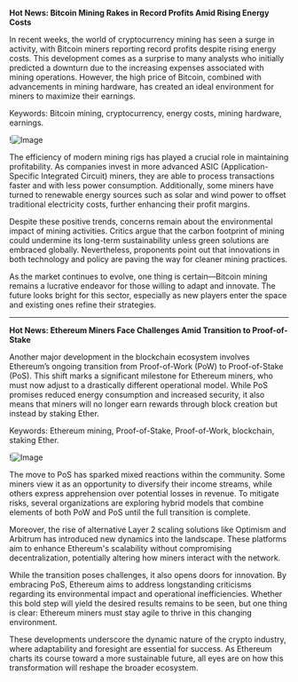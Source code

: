 **Hot News: Bitcoin Mining Rakes in Record Profits Amid Rising Energy Costs**

In recent weeks, the world of cryptocurrency mining has seen a surge in activity, with Bitcoin miners reporting record profits despite rising energy costs. This development comes as a surprise to many analysts who initially predicted a downturn due to the increasing expenses associated with mining operations. However, the high price of Bitcoin, combined with advancements in mining hardware, has created an ideal environment for miners to maximize their earnings.

Keywords: Bitcoin mining, cryptocurrency, energy costs, mining hardware, earnings. 

!![Image](https://github.com/user-attachments/assets/590b50a7-4459-4e76-8a31-559aed223621)

The efficiency of modern mining rigs has played a crucial role in maintaining profitability. As companies invest in more advanced ASIC (Application-Specific Integrated Circuit) miners, they are able to process transactions faster and with less power consumption. Additionally, some miners have turned to renewable energy sources such as solar and wind power to offset traditional electricity costs, further enhancing their profit margins.

Despite these positive trends, concerns remain about the environmental impact of mining activities. Critics argue that the carbon footprint of mining could undermine its long-term sustainability unless green solutions are embraced globally. Nevertheless, proponents point out that innovations in both technology and policy are paving the way for cleaner mining practices.

As the market continues to evolve, one thing is certain—Bitcoin mining remains a lucrative endeavor for those willing to adapt and innovate. The future looks bright for this sector, especially as new players enter the space and existing ones refine their strategies.

---

**Hot News: Ethereum Miners Face Challenges Amid Transition to Proof-of-Stake**

Another major development in the blockchain ecosystem involves Ethereum’s ongoing transition from Proof-of-Work (PoW) to Proof-of-Stake (PoS). This shift marks a significant milestone for Ethereum miners, who must now adjust to a drastically different operational model. While PoS promises reduced energy consumption and increased security, it also means that miners will no longer earn rewards through block creation but instead by staking Ether.

Keywords: Ethereum mining, Proof-of-Stake, Proof-of-Work, blockchain, staking Ether.

!![Image](https://github.com/user-attachments/assets/590b50a7-4459-4e76-8a31-559aed223621)

The move to PoS has sparked mixed reactions within the community. Some miners view it as an opportunity to diversify their income streams, while others express apprehension over potential losses in revenue. To mitigate risks, several organizations are exploring hybrid models that combine elements of both PoW and PoS until the full transition is complete.

Moreover, the rise of alternative Layer 2 scaling solutions like Optimism and Arbitrum has introduced new dynamics into the landscape. These platforms aim to enhance Ethereum's scalability without compromising decentralization, potentially altering how miners interact with the network.

While the transition poses challenges, it also opens doors for innovation. By embracing PoS, Ethereum aims to address longstanding criticisms regarding its environmental impact and operational inefficiencies. Whether this bold step will yield the desired results remains to be seen, but one thing is clear: Ethereum miners must stay agile to thrive in this changing environment.

These developments underscore the dynamic nature of the crypto industry, where adaptability and foresight are essential for success. As Ethereum charts its course toward a more sustainable future, all eyes are on how this transformation will reshape the broader ecosystem.